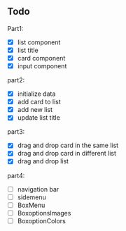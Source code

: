 ## Todo

Part1:

- [x] list component
- [x] list title
- [x] card component
- [x] input component

part2:

- [x] initialize data
- [x] add card to list
- [x] add new list
- [x] update list title

part3:

- [x] drag and drop card in the same list
- [x] drag and drop card in different list
- [x] drag and drop list

part4:

- [ ] navigation bar
- [ ] sidemenu
- [ ] BoxMenu
- [ ] BoxoptionsImages
- [ ] BoxoptionColors